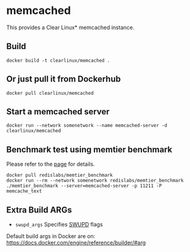 memcached
==========
This provides a Clear Linux* memcached instance.

Build
-----
```
docker build -t clearlinux/memcached .
```

Or just pull it from Dockerhub
---------------------------
```
docker pull clearlinux/memcached
```

Start a memcached server 
-----------------------
```
docker run --network somenetwork --name memcached-server -d clearlinux/memcached
```

Benchmark test using memtier benchmark
---------------------
Please refer to the [page](https://github.com/RedisLabs/memtier_benchmark) for details.

```
docker pull redislabs/memtier_benchmark
docker run --rm --network somenetwork redislabs/memtier_benchmark ./memtier_benchmark --server=memcached-server -p 11211 -P memcache_text
```

Extra Build ARGs
----------------
- ``swupd_args`` Specifies [SWUPD](https://github.com/clearlinux/swupd-client/blob/master/docs/swupd.1.rst#options) flags

Default build args in Docker are on: https://docs.docker.com/engine/reference/builder/#arg
